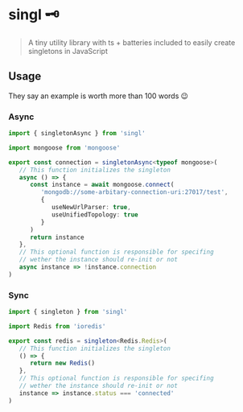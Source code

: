 # singl 🗝

> A tiny utility library with ts + batteries included to easily create singletons in JavaScript

## Usage

They say an example is worth more than 100 words 😉

### Async

```typescript
import { singletonAsync } from 'singl'

import mongoose from 'mongoose'

export const connection = singletonAsync<typeof mongoose>(
   // This function initializes the singleton
   async () => {
      const instance = await mongoose.connect(
         'mongodb://some-arbitary-connection-uri:27017/test',
         {
            useNewUrlParser: true,
            useUnifiedTopology: true
         }
      )
      return instance
   },
   // This optional function is responsible for specifing
   // wether the instance should re-init or not
   async instance => !instance.connection
)
```

### Sync

```typescript
import { singleton } from 'singl'

import Redis from 'ioredis'

export const redis = singleton<Redis.Redis>(
   // This function initializes the singleton
   () => {
      return new Redis()
   },
   // This optional function is responsible for specifing
   // wether the instance should re-init or not
   instance => instance.status === 'connected'
)
```

